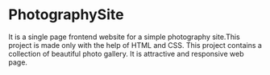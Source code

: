 # PhotographySite

It is a single page frontend website for a simple photography site.This project is made only with the help of HTML and CSS. 
This project contains a collection of beautiful photo gallery. It is attractive and responsive web page.
